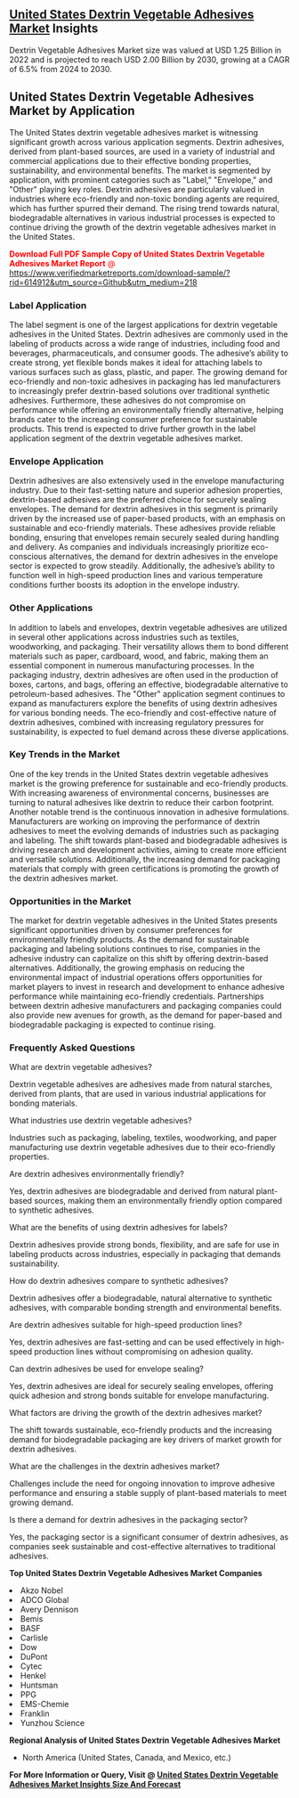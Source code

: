 <h2><a href="https://www.verifiedmarketreports.com/download-sample/?rid=614912&amp;utm_source=Github&amp;utm_medium=218" target="_blank">United States Dextrin Vegetable Adhesives Market</a> Insights</h2><p>Dextrin Vegetable Adhesives Market size was valued at USD 1.25 Billion in 2022 and is projected to reach USD 2.00 Billion by 2030, growing at a CAGR of 6.5% from 2024 to 2030.</p><p> <h2>United States Dextrin Vegetable Adhesives Market by Application</h2> <p>The United States dextrin vegetable adhesives market is witnessing significant growth across various application segments. Dextrin adhesives, derived from plant-based sources, are used in a variety of industrial and commercial applications due to their effective bonding properties, sustainability, and environmental benefits. The market is segmented by application, with prominent categories such as "Label," "Envelope," and "Other" playing key roles. Dextrin adhesives are particularly valued in industries where eco-friendly and non-toxic bonding agents are required, which has further spurred their demand. The rising trend towards natural, biodegradable alternatives in various industrial processes is expected to continue driving the growth of the dextrin vegetable adhesives market in the United States. <p><span class=""><span style="color: #ff0000;"><strong>Download Full PDF Sample Copy of United States Dextrin Vegetable Adhesives Market Report</strong> @ </span><a href="https://www.verifiedmarketreports.com/download-sample/?rid=614912&amp;utm_source=Github&amp;utm_medium=218" target="_blank">https://www.verifiedmarketreports.com/download-sample/?rid=614912&amp;utm_source=Github&amp;utm_medium=218</a></span></p> <h3>Label Application</h3> <p>The label segment is one of the largest applications for dextrin vegetable adhesives in the United States. Dextrin adhesives are commonly used in the labeling of products across a wide range of industries, including food and beverages, pharmaceuticals, and consumer goods. The adhesive’s ability to create strong, yet flexible bonds makes it ideal for attaching labels to various surfaces such as glass, plastic, and paper. The growing demand for eco-friendly and non-toxic adhesives in packaging has led manufacturers to increasingly prefer dextrin-based solutions over traditional synthetic adhesives. Furthermore, these adhesives do not compromise on performance while offering an environmentally friendly alternative, helping brands cater to the increasing consumer preference for sustainable products. This trend is expected to drive further growth in the label application segment of the dextrin vegetable adhesives market. <h3>Envelope Application</h3> <p>Dextrin adhesives are also extensively used in the envelope manufacturing industry. Due to their fast-setting nature and superior adhesion properties, dextrin-based adhesives are the preferred choice for securely sealing envelopes. The demand for dextrin adhesives in this segment is primarily driven by the increased use of paper-based products, with an emphasis on sustainable and eco-friendly materials. These adhesives provide reliable bonding, ensuring that envelopes remain securely sealed during handling and delivery. As companies and individuals increasingly prioritize eco-conscious alternatives, the demand for dextrin adhesives in the envelope sector is expected to grow steadily. Additionally, the adhesive’s ability to function well in high-speed production lines and various temperature conditions further boosts its adoption in the envelope industry. <h3>Other Applications</h3> <p>In addition to labels and envelopes, dextrin vegetable adhesives are utilized in several other applications across industries such as textiles, woodworking, and packaging. Their versatility allows them to bond different materials such as paper, cardboard, wood, and fabric, making them an essential component in numerous manufacturing processes. In the packaging industry, dextrin adhesives are often used in the production of boxes, cartons, and bags, offering an effective, biodegradable alternative to petroleum-based adhesives. The "Other" application segment continues to expand as manufacturers explore the benefits of using dextrin adhesives for various bonding needs. The eco-friendly and cost-effective nature of dextrin adhesives, combined with increasing regulatory pressures for sustainability, is expected to fuel demand across these diverse applications. <h3>Key Trends in the Market</h3> <p>One of the key trends in the United States dextrin vegetable adhesives market is the growing preference for sustainable and eco-friendly products. With increasing awareness of environmental concerns, businesses are turning to natural adhesives like dextrin to reduce their carbon footprint. Another notable trend is the continuous innovation in adhesive formulations. Manufacturers are working on improving the performance of dextrin adhesives to meet the evolving demands of industries such as packaging and labeling. The shift towards plant-based and biodegradable adhesives is driving research and development activities, aiming to create more efficient and versatile solutions. Additionally, the increasing demand for packaging materials that comply with green certifications is promoting the growth of the dextrin adhesives market. <h3>Opportunities in the Market</h3> <p>The market for dextrin vegetable adhesives in the United States presents significant opportunities driven by consumer preferences for environmentally friendly products. As the demand for sustainable packaging and labeling solutions continues to rise, companies in the adhesive industry can capitalize on this shift by offering dextrin-based alternatives. Additionally, the growing emphasis on reducing the environmental impact of industrial operations offers opportunities for market players to invest in research and development to enhance adhesive performance while maintaining eco-friendly credentials. Partnerships between dextrin adhesive manufacturers and packaging companies could also provide new avenues for growth, as the demand for paper-based and biodegradable packaging is expected to continue rising. <h3>Frequently Asked Questions</h3> <p>What are dextrin vegetable adhesives? </p> <p>Dextrin vegetable adhesives are adhesives made from natural starches, derived from plants, that are used in various industrial applications for bonding materials.</p> <p>What industries use dextrin vegetable adhesives? </p> <p>Industries such as packaging, labeling, textiles, woodworking, and paper manufacturing use dextrin vegetable adhesives due to their eco-friendly properties.</p> <p>Are dextrin adhesives environmentally friendly? </p> <p>Yes, dextrin adhesives are biodegradable and derived from natural plant-based sources, making them an environmentally friendly option compared to synthetic adhesives.</p> <p>What are the benefits of using dextrin adhesives for labels? </p> <p>Dextrin adhesives provide strong bonds, flexibility, and are safe for use in labeling products across industries, especially in packaging that demands sustainability.</p> <p>How do dextrin adhesives compare to synthetic adhesives? </p> <p>Dextrin adhesives offer a biodegradable, natural alternative to synthetic adhesives, with comparable bonding strength and environmental benefits.</p> <p>Are dextrin adhesives suitable for high-speed production lines? </p> <p>Yes, dextrin adhesives are fast-setting and can be used effectively in high-speed production lines without compromising on adhesion quality.</p> <p>Can dextrin adhesives be used for envelope sealing? </p> <p>Yes, dextrin adhesives are ideal for securely sealing envelopes, offering quick adhesion and strong bonds suitable for envelope manufacturing.</p> <p>What factors are driving the growth of the dextrin adhesives market? </p> <p>The shift towards sustainable, eco-friendly products and the increasing demand for biodegradable packaging are key drivers of market growth for dextrin adhesives.</p> <p>What are the challenges in the dextrin adhesives market? </p> <p>Challenges include the need for ongoing innovation to improve adhesive performance and ensuring a stable supply of plant-based materials to meet growing demand.</p> <p>Is there a demand for dextrin adhesives in the packaging sector? </p> <p>Yes, the packaging sector is a significant consumer of dextrin adhesives, as companies seek sustainable and cost-effective alternatives to traditional adhesives.</p> </p><p><strong>Top United States Dextrin Vegetable Adhesives Market Companies</strong></p><div data-test-id=""><p><li>Akzo Nobel</li><li> ADCO Global</li><li> Avery Dennison</li><li> Bemis</li><li> BASF</li><li> Carlisle</li><li> Dow</li><li> DuPont</li><li> Cytec</li><li> Henkel</li><li> Huntsman</li><li> PPG</li><li> EMS-Chemie</li><li> Franklin</li><li> Yunzhou Science</li></p><div><strong>Regional Analysis of&nbsp;United States Dextrin Vegetable Adhesives Market</strong></div><ul><li dir="ltr"><p dir="ltr">North America&nbsp;(United States, Canada, and Mexico, etc.)</p></li></ul><p><strong>For More Information or Query, Visit @&nbsp;</strong><strong><a href="https://www.verifiedmarketreports.com/product/dextrin-vegetable-adhesives-market/?utm_source=Github&amp;utm_medium=218" target="_blank">United States Dextrin Vegetable Adhesives Market Insights Size And Forecast</a></strong></p></div>
